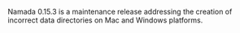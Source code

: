 Namada 0.15.3 is a maintenance release addressing the creation of
incorrect data directories on Mac and Windows platforms.

